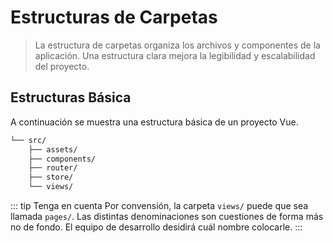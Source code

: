 # Estructuras de Carpetas

>La estructura de carpetas organiza los archivos y componentes de la aplicación. Una estructura clara mejora la legibilidad y escalabilidad del proyecto.

## Estructuras Básica

A continuación se muestra una estructura básica de un proyecto Vue.

```sh
└── src/
    ├── assets/
    ├── components/
    ├── router/
    ├── store/
    └── views/
```

::: tip Tenga en cuenta
Por convensión, la carpeta `views/` puede que sea llamada `pages/`. Las distintas denominaciones son cuestiones de forma más no de fondo. El equipo de desarrollo desidirá cuál nombre colocarle.
:::

